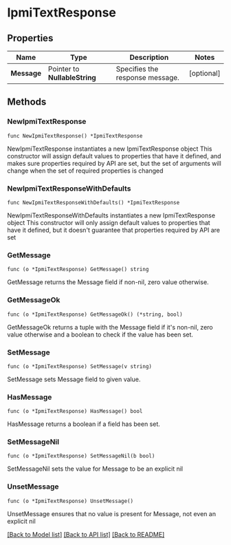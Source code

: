 # IpmiTextResponse

## Properties

Name | Type | Description | Notes
------------ | ------------- | ------------- | -------------
**Message** | Pointer to **NullableString** | Specifies the response message. | [optional] 

## Methods

### NewIpmiTextResponse

`func NewIpmiTextResponse() *IpmiTextResponse`

NewIpmiTextResponse instantiates a new IpmiTextResponse object
This constructor will assign default values to properties that have it defined,
and makes sure properties required by API are set, but the set of arguments
will change when the set of required properties is changed

### NewIpmiTextResponseWithDefaults

`func NewIpmiTextResponseWithDefaults() *IpmiTextResponse`

NewIpmiTextResponseWithDefaults instantiates a new IpmiTextResponse object
This constructor will only assign default values to properties that have it defined,
but it doesn't guarantee that properties required by API are set

### GetMessage

`func (o *IpmiTextResponse) GetMessage() string`

GetMessage returns the Message field if non-nil, zero value otherwise.

### GetMessageOk

`func (o *IpmiTextResponse) GetMessageOk() (*string, bool)`

GetMessageOk returns a tuple with the Message field if it's non-nil, zero value otherwise
and a boolean to check if the value has been set.

### SetMessage

`func (o *IpmiTextResponse) SetMessage(v string)`

SetMessage sets Message field to given value.

### HasMessage

`func (o *IpmiTextResponse) HasMessage() bool`

HasMessage returns a boolean if a field has been set.

### SetMessageNil

`func (o *IpmiTextResponse) SetMessageNil(b bool)`

 SetMessageNil sets the value for Message to be an explicit nil

### UnsetMessage
`func (o *IpmiTextResponse) UnsetMessage()`

UnsetMessage ensures that no value is present for Message, not even an explicit nil

[[Back to Model list]](../README.md#documentation-for-models) [[Back to API list]](../README.md#documentation-for-api-endpoints) [[Back to README]](../README.md)


